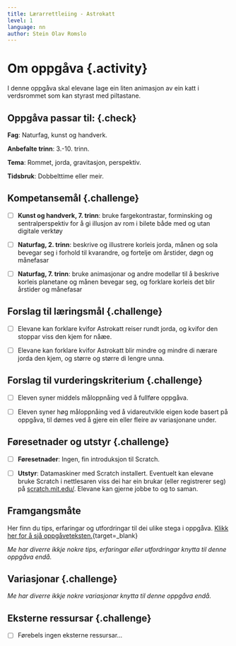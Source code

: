 ```yaml
---
title: Lærarrettleiing - Astrokatt
level: 1
language: nn
author: Stein Olav Romslo
---
```



# Om oppgåva {.activity}

I denne oppgåva skal elevane lage ein liten animasjon av ein katt i verdsrommet
som kan styrast med piltastane.

## Oppgåva passar til: {.check}

__Fag__: Naturfag, kunst og handverk.

__Anbefalte trinn__: 3.-10. trinn.

__Tema__: Rommet, jorda, gravitasjon, perspektiv.

__Tidsbruk__: Dobbelttime eller meir.

## Kompetansemål {.challenge}

- [ ] __Kunst og handverk, 7. trinn__: bruke fargekontrastar, forminsking og
  sentralperspektiv for å gi illusjon av rom i bilete både med og utan digitale
  verktøy

- [ ] __Naturfag, 2. trinn__: beskrive og illustrere korleis jorda, månen og
  sola bevegar seg i forhold til kvarandre, og fortelje om årstider, døgn og
  månefasar

- [ ] __Naturfag, 7. trinn__: bruke animasjonar og andre modellar til å beskrive
  korleis planetane og månen bevegar seg, og forklare korleis det blir årstider
  og månefasar

## Forslag til læringsmål {.challenge}

- [ ] Elevane kan forklare kvifor Astrokatt reiser rundt jorda, og kvifor den
  stoppar viss den kjem for nåæe.

- [ ] Elevane kan forklare kvifor Astrokatt blir mindre og mindre di nærare
  jorda den kjem, og større og større di lengre unna.

## Forslag til vurderingskriterium {.challenge}

- [ ] Eleven syner middels måloppnåing ved å fullføre oppgåva.

- [ ] Eleven syner høg måloppnåing ved å vidareutvikle eigen kode basert på
  oppgåva, til dømes ved å gjere ein eller fleire av variasjonane under.

## Føresetnader og utstyr {.challenge}

- [ ] __Føresetnader__: Ingen, fin introduksjon til Scratch.

- [ ] __Utstyr__: Datamaskiner med Scratch installert. Eventuelt kan elevane
  bruke Scratch i nettlesaren viss dei har ein brukar (eller registrerer seg) på
  [scratch.mit.edu/](https://scratch.mit.edu/). Elevane kan gjerne jobbe to og
  to saman.

## Framgangsmåte

Her finn du tips, erfaringar og utfordringar til dei ulike stega i oppgåva.
[Klikk her for å sjå
oppgåveteksten.](../astrokatt/astrokatt_nn.html){target=_blank}

_Me har diverre ikkje nokre tips, erfaringar eller utfordringar knytta til denne
oppgåva endå._

## Variasjonar {.challenge}

_Me har diverre ikkje nokre variasjonar knytta til denne oppgåva endå._

## Eksterne ressursar {.challenge}

- [ ] Førebels ingen eksterne ressursar...
